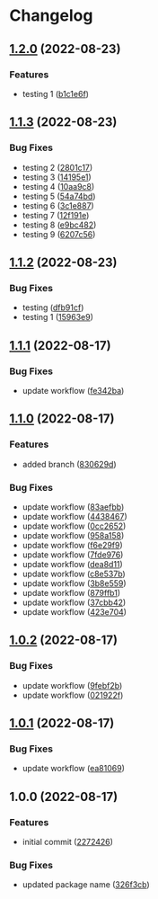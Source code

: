 # Changelog

## [1.2.0](https://github.com/youngcm2/action-testing/compare/v1.1.3...v1.2.0) (2022-08-23)


### Features

* testing 1 ([b1c1e6f](https://github.com/youngcm2/action-testing/commit/b1c1e6fc4552a2427596142ee9b6bc9aabf1270b))

## [1.1.3](https://github.com/youngcm2/action-testing/compare/v1.1.2...v1.1.3) (2022-08-23)


### Bug Fixes

* testing 2 ([2801c17](https://github.com/youngcm2/action-testing/commit/2801c1745f8dcd90f917ba78f77aee6c34ac5186))
* testing 3 ([14195e1](https://github.com/youngcm2/action-testing/commit/14195e143fccea003a3f9e0081daa92e0a558482))
* testing 4 ([10aa9c8](https://github.com/youngcm2/action-testing/commit/10aa9c8133878757e481997a2b1ab563c347a57f))
* testing 5 ([54a74bd](https://github.com/youngcm2/action-testing/commit/54a74bdf4ffc964fc9fbcf90e5d4017764e28fe6))
* testing 6 ([3c1e887](https://github.com/youngcm2/action-testing/commit/3c1e887ef212946a22a2c5eed3d4d5fe529e2ab5))
* testing 7 ([12f191e](https://github.com/youngcm2/action-testing/commit/12f191e82767174c812a69c8e3a87d92a360ef65))
* testing 8 ([e9bc482](https://github.com/youngcm2/action-testing/commit/e9bc482131c80242987ad04108bd05983185de1d))
* testing 9 ([6207c56](https://github.com/youngcm2/action-testing/commit/6207c56c2e8e81a5e23591435e985658b9c72bfe))

## [1.1.2](https://github.com/youngcm2/action-testing/compare/v1.1.1...v1.1.2) (2022-08-23)


### Bug Fixes

* testing ([dfb91cf](https://github.com/youngcm2/action-testing/commit/dfb91cf5d10c279976b206b7c676fab3da5cc24b))
* testing 1 ([15963e9](https://github.com/youngcm2/action-testing/commit/15963e901da7d843d396811b2fd993781e1783ae))

## [1.1.1](https://github.com/youngcm2/action-testing/compare/v1.1.0...v1.1.1) (2022-08-17)


### Bug Fixes

* update workflow ([fe342ba](https://github.com/youngcm2/action-testing/commit/fe342ba16829b273956960db4dd81a8e13f92f13))

## [1.1.0](https://github.com/youngcm2/action-testing/compare/v1.0.2...v1.1.0) (2022-08-17)


### Features

* added branch ([830629d](https://github.com/youngcm2/action-testing/commit/830629d56edd0b896ea5a3d1f530f64c1f50fdbb))


### Bug Fixes

* update workflow ([83aefbb](https://github.com/youngcm2/action-testing/commit/83aefbbcc0b988e224518fae568f7535e4a90c90))
* update workflow ([4438467](https://github.com/youngcm2/action-testing/commit/4438467a448c1c2c57139513a2a3094a4d96b916))
* update workflow ([0cc2652](https://github.com/youngcm2/action-testing/commit/0cc2652af2fb735897ea5415f92be0bd7f59354d))
* update workflow ([958a158](https://github.com/youngcm2/action-testing/commit/958a1588badc3afc391e32ba8c967fb9d3bff18e))
* update workflow ([f6e29f9](https://github.com/youngcm2/action-testing/commit/f6e29f90a52c2d508af9a2ab37e93acf64d62850))
* update workflow ([7fde976](https://github.com/youngcm2/action-testing/commit/7fde97699ac4e77261b4d500aaed43668e9e12af))
* update workflow ([dea8d11](https://github.com/youngcm2/action-testing/commit/dea8d1115368f71a701f2e805341057e8e5f5914))
* update workflow ([c8e537b](https://github.com/youngcm2/action-testing/commit/c8e537b43bdaf6be55f9a33c5d3c8a017a337bd1))
* update workflow ([3b8e559](https://github.com/youngcm2/action-testing/commit/3b8e559692d9d4479867b4cd76bd80684029fd18))
* update workflow ([879ffb1](https://github.com/youngcm2/action-testing/commit/879ffb1dc2352d2c814d32f6bad029a2490454d7))
* update workflow ([37cbb42](https://github.com/youngcm2/action-testing/commit/37cbb42252bd7217d506c814b8d4c52efde3e055))
* update workflow ([423e704](https://github.com/youngcm2/action-testing/commit/423e7048f81d974582649c0fe15b5c0754587840))

## [1.0.2](https://github.com/youngcm2/action-testing/compare/v1.0.1...v1.0.2) (2022-08-17)


### Bug Fixes

* update workflow ([9febf2b](https://github.com/youngcm2/action-testing/commit/9febf2b0e9fd73f1c7549c7dd44fa9e4635d9515))
* update workflow ([021922f](https://github.com/youngcm2/action-testing/commit/021922f0097b86c69e8f77493629381837b25ba3))

## [1.0.1](https://github.com/youngcm2/action-testing/compare/v1.0.0...v1.0.1) (2022-08-17)


### Bug Fixes

* update workflow ([ea81069](https://github.com/youngcm2/action-testing/commit/ea8106974ec6367823689450936beba988ebcedb))

## 1.0.0 (2022-08-17)


### Features

* initial commit ([2272426](https://github.com/youngcm2/action-testing/commit/2272426d9fcb2cf9bc2232fcb508a4fd8d6d5652))


### Bug Fixes

* updated package name ([326f3cb](https://github.com/youngcm2/action-testing/commit/326f3cb1558e563b79c1d2446c6e8d3c29d6685f))

